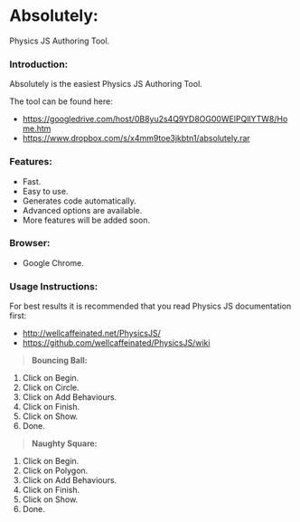 Absolutely:
==========

Physics JS Authoring Tool.

### Introduction:
Absolutely is the easiest Physics JS Authoring Tool.

The tool can be found here:
* https://googledrive.com/host/0B8yu2s4Q9YD8OG00WElPQllYTW8/Home.htm
* https://www.dropbox.com/s/x4mm9toe3jkbtn1/absolutely.rar

### Features:
* Fast.
* Easy to use.
* Generates code automatically.
* Advanced options are available.
* More features will be added soon.

### Browser:
* Google Chrome.

### Usage Instructions:
For best results it is recommended that you read Physics JS documentation first:

* http://wellcaffeinated.net/PhysicsJS/
* https://github.com/wellcaffeinated/PhysicsJS/wiki


> **Bouncing Ball:**

1. Click on Begin.
2. Click on Circle.
3. Click on Add Behaviours.
4. Click on Finish.
5. Click on Show.
6. Done.

> **Naughty Square:**

1. Click on Begin.
2. Click on Polygon.
3. Click on Add Behaviours.
4. Click on Finish.
5. Click on Show.
6. Done.
